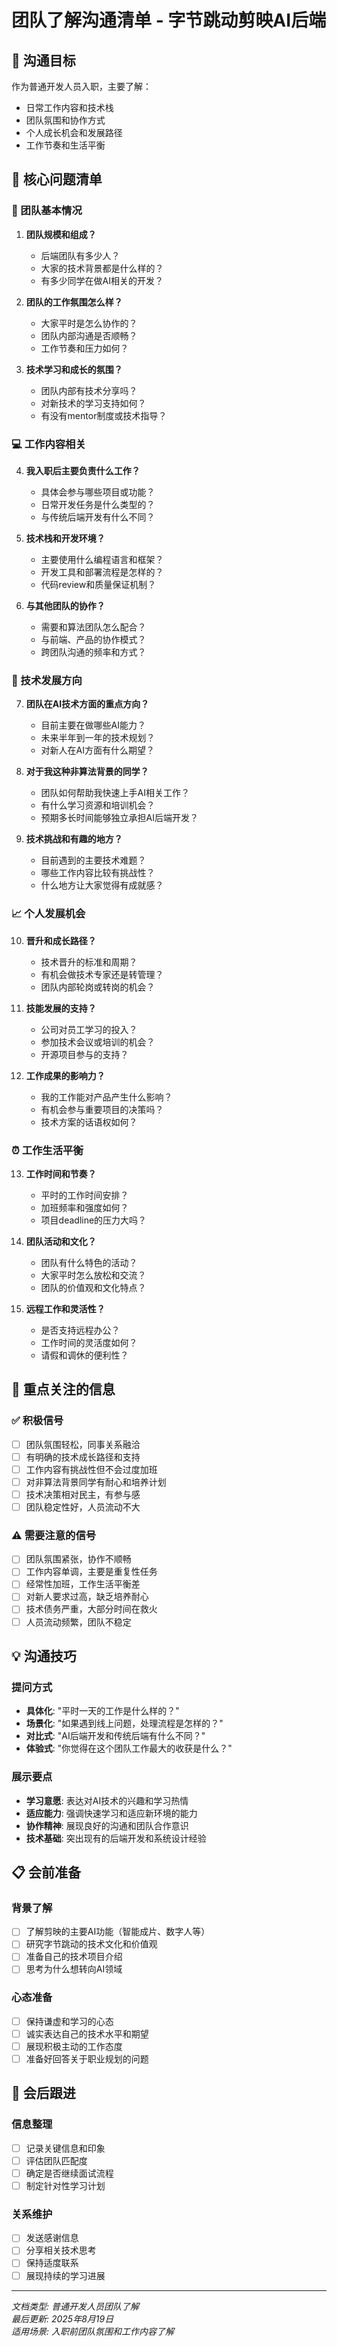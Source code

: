 # 团队了解沟通清单 - 字节跳动剪映AI后端

## 🎯 沟通目标

作为普通开发人员入职，主要了解：
- 日常工作内容和技术栈
- 团队氛围和协作方式  
- 个人成长机会和发展路径
- 工作节奏和生活平衡

## 📝 核心问题清单

### 👥 团队基本情况

1. **团队规模和组成？**
   - 后端团队有多少人？
   - 大家的技术背景都是什么样的？
   - 有多少同学在做AI相关的开发？

2. **团队的工作氛围怎么样？**
   - 大家平时是怎么协作的？
   - 团队内部沟通是否顺畅？
   - 工作节奏和压力如何？

3. **技术学习和成长的氛围？**
   - 团队内部有技术分享吗？
   - 对新技术的学习支持如何？
   - 有没有mentor制度或技术指导？

### 💻 工作内容相关

4. **我入职后主要负责什么工作？**
   - 具体会参与哪些项目或功能？
   - 日常开发任务是什么类型的？
   - 与传统后端开发有什么不同？

5. **技术栈和开发环境？**
   - 主要使用什么编程语言和框架？
   - 开发工具和部署流程是怎样的？
   - 代码review和质量保证机制？

6. **与其他团队的协作？**
   - 需要和算法团队怎么配合？
   - 与前端、产品的协作模式？
   - 跨团队沟通的频率和方式？

### 🚀 技术发展方向

7. **团队在AI技术方面的重点方向？**
   - 目前主要在做哪些AI能力？
   - 未来半年到一年的技术规划？
   - 对新人在AI方面有什么期望？

8. **对于我这种非算法背景的同学？**
   - 团队如何帮助我快速上手AI相关工作？
   - 有什么学习资源和培训机会？
   - 预期多长时间能够独立承担AI后端开发？

9. **技术挑战和有趣的地方？**
   - 目前遇到的主要技术难题？
   - 哪些工作内容比较有挑战性？
   - 什么地方让大家觉得有成就感？

### 📈 个人发展机会

10. **晋升和成长路径？**
    - 技术晋升的标准和周期？
    - 有机会做技术专家还是转管理？
    - 团队内部轮岗或转岗的机会？

11. **技能发展的支持？**
    - 公司对员工学习的投入？
    - 参加技术会议或培训的机会？
    - 开源项目参与的支持？

12. **工作成果的影响力？**
    - 我的工作能对产品产生什么影响？
    - 有机会参与重要项目的决策吗？
    - 技术方案的话语权如何？

### ⏰ 工作生活平衡

13. **工作时间和节奏？**
    - 平时的工作时间安排？
    - 加班频率和强度如何？
    - 项目deadline的压力大吗？

14. **团队活动和文化？**
    - 团队有什么特色的活动？
    - 大家平时怎么放松和交流？
    - 团队的价值观和文化特点？

15. **远程工作和灵活性？**
    - 是否支持远程办公？
    - 工作时间的灵活度如何？
    - 请假和调休的便利性？

## 🎯 重点关注的信息

### ✅ 积极信号
- [ ] 团队氛围轻松，同事关系融洽
- [ ] 有明确的技术成长路径和支持
- [ ] 工作内容有挑战性但不会过度加班
- [ ] 对非算法背景同学有耐心和培养计划
- [ ] 技术决策相对民主，有参与感
- [ ] 团队稳定性好，人员流动不大

### ⚠️ 需要注意的信号
- [ ] 团队氛围紧张，协作不顺畅
- [ ] 工作内容单调，主要是重复性任务
- [ ] 经常性加班，工作生活平衡差
- [ ] 对新人要求过高，缺乏培养耐心
- [ ] 技术债务严重，大部分时间在救火
- [ ] 人员流动频繁，团队不稳定

## 💡 沟通技巧

### 提问方式
- **具体化**: "平时一天的工作是什么样的？"
- **场景化**: "如果遇到线上问题，处理流程是怎样的？"
- **对比式**: "AI后端开发和传统后端有什么不同？"
- **体验式**: "你觉得在这个团队工作最大的收获是什么？"

### 展示要点
- **学习意愿**: 表达对AI技术的兴趣和学习热情
- **适应能力**: 强调快速学习和适应新环境的能力
- **协作精神**: 展现良好的沟通和团队合作意识
- **技术基础**: 突出现有的后端开发和系统设计经验

## 📋 会前准备

### 背景了解
- [ ] 了解剪映的主要AI功能（智能成片、数字人等）
- [ ] 研究字节跳动的技术文化和价值观
- [ ] 准备自己的技术项目介绍
- [ ] 思考为什么想转向AI领域

### 心态准备
- [ ] 保持谦虚和学习的心态
- [ ] 诚实表达自己的技术水平和期望
- [ ] 展现积极主动的工作态度
- [ ] 准备好回答关于职业规划的问题

## 🤝 会后跟进

### 信息整理
- [ ] 记录关键信息和印象
- [ ] 评估团队匹配度
- [ ] 确定是否继续面试流程
- [ ] 制定针对性学习计划

### 关系维护
- [ ] 发送感谢信息
- [ ] 分享相关技术思考
- [ ] 保持适度联系
- [ ] 展现持续的学习进展

---

*文档类型: 普通开发人员团队了解*  
*最后更新: 2025年8月19日*  
*适用场景: 入职前团队氛围和工作内容了解*
